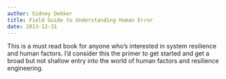 ```yaml
---
author: Sidney Dekker
title: Field Guide to Understanding Human Error 
date: 2013-12-31
---
```


This is a must read book for anyone who’s interested in system resilience and human factors. I’d consider this the primer to get started and get a broad but not shallow entry into the world of human factors and resilience engineering. 